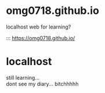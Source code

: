# omg0718.github.io
localhost web for learning?

::: 
https://omg0718.github.io/

# localhost
still learning... <br>
dont see my diary... bitchhhhh


